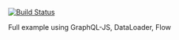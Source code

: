 [![Build Status](https://travis-ci.org/rportugal/graphql-github-js.svg?branch=master)](https://travis-ci.org/rportugal/graphql-github-js)

Full example using GraphQL-JS, DataLoader, Flow
